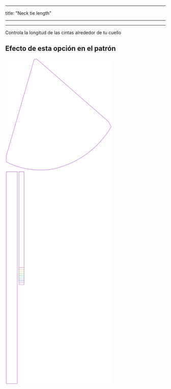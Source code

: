 - - -
title: "Neck tie length"
- - -

---

Controla la longitud de las cintas alrededor de tu cuello

## Efecto de esta opción en el patrón

![Esta imagen muestra el efecto de esta opción superponiendo varias variantes que tienen un valor diferente para esta opción](bee_necktielength_sample.svg "Efecto de esta opción en el patrón")
